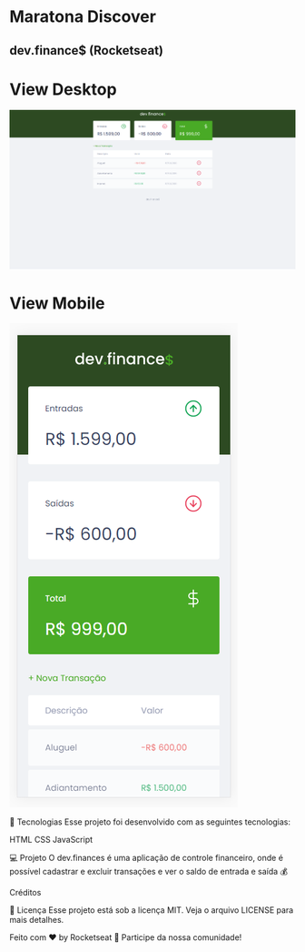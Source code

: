 # Maratona Discover
## dev.finance$ (Rocketseat)

# View Desktop

![alt text](https://github.com/glaubermag/maratona-discover/blob/main/assets/devfinance.png?raw=true?raw=true)

# View Mobile

![alt text](https://github.com/glaubermag/maratona-discover/blob/main/assets/devfinancemobile.png?raw=true)

🚀 Tecnologias
Esse projeto foi desenvolvido com as seguintes tecnologias:

HTML
CSS
JavaScript


💻 Projeto
O dev.finances é uma aplicação de controle financeiro, onde é possível cadastrar e excluir transações e ver o saldo de entrada e saída 💰


Créditos 

📝 Licença
Esse projeto está sob a licença MIT. Veja o arquivo LICENSE para mais detalhes.

Feito com ♥ by Rocketseat 👋 Participe da nossa comunidade!

